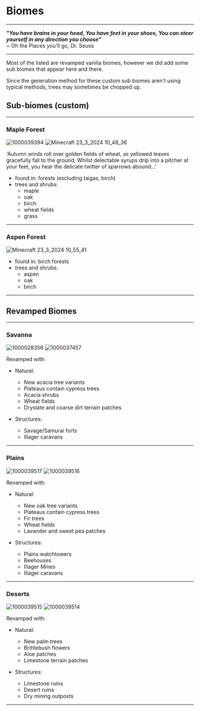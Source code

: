 # Biomes

---

**<em>"You have brains in your head,
You have feet in your shoes,
You can steer yourself in any direction you choose"</em>**\
~ Oh the Places you'll go, Dr. Seuss

---

Most of the listed are revamped vanilla biomes, however we did add some sub biomes that appear here and there.

Since the generation method for these custom sub biomes aren't using typical methods, trees may sometimes be chopped up.

## Sub-biomes (custom)

---

### Maple Forest

![1000039394](https://github.com/1D10T1C-STUD10S/more-to-explore/assets/112738649/6f216228-a664-4c05-a451-2924627c9436)
![Minecraft 23_3_2024 10_48_36](https://github.com/1D10T1C-STUD10S/more-to-explore/assets/112738649/57aed126-9467-4f67-b3e1-11723391dea7)

    
 'Autumn winds roll over golden fields of wheat, as yellowed leaves gracefully fall to the ground; Whilst delectable syrups drip into a pitcher at your feet, you hear the delicate twitter of sparrows abound...'
    
- found in: forests (excluding taigas, birch)
- trees and shrubs:
  - maple
  - oak
  - birch
  - wheat fields
  - grass

---

### Aspen Forest

![Minecraft 23_3_2024 10_55_41](https://github.com/1D10T1C-STUD10S/more-to-explore/assets/112738649/d19a02c0-6482-4cde-8c70-bcdb388f05a0)


- found in: birch forests
- trees and shrubs:
  - aspen
  - oak
  - birch

---

## Revamped Biomes

---

### Savanna

![1000028356](https://github.com/1D10T1C-STUD10S/more-to-explore/assets/112738649/a7af6131-b96f-496b-8392-4d5db9c615ab)
![1000037457](https://github.com/1D10T1C-STUD10S/more-to-explore/assets/112738649/6573285a-0219-4ef8-932f-1f8c46de6070)

Revamped with:
- Natural:
  - New acacia tree variants
  - Plateaus contain cypress trees
  - Acacia shrubs
  - Wheat fields
  - Dryslate and coarse dirt terrain  patches

 - Structures:
   - Savage/Samurai forts
   - Illager caravans

---

### Plains

![1000039517](https://github.com/1D10T1C-STUD10S/more-to-explore/assets/112738649/b0bc0f55-fa7f-4e19-ad25-38d19c10fdc9)
![1000039516](https://github.com/1D10T1C-STUD10S/more-to-explore/assets/112738649/28962f2c-ee11-4d77-a375-4a927ae6b2ba)


Revamped with:
- Natural:
  - New oak tree variants
  - Plateaus contain cypress trees
  - Fir trees
  - Wheat fields
  - Lavander and sweet pea patches

 - Structures:
   - Plains watchtowers
   - Beehouses
   - Illager Mines
   - Illager caravans

---

### Deserts

![1000039515](https://github.com/1D10T1C-STUD10S/more-to-explore/assets/112738649/f4f8b986-ca32-4dd2-b244-1650ff6736b7)
![1000039514](https://github.com/1D10T1C-STUD10S/more-to-explore/assets/112738649/dfafa921-0867-4969-802e-efd640a9814e)

Revamped with:
- Natural:
  - New palm trees
  - Brittlebush flowers
  - Aloe patches
  - Limestone terrain patches

 - Structures:
   - Limestone ruins
   - Desert ruins
   - Dry mining outposts

---

